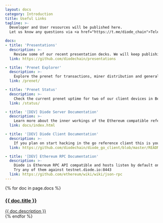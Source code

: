 ```yaml
---
layout: docs
category: Introduction
title: Useful Links
tagline: >-
  Developer and User resources will be published here. 
  Let us know any questions via <a href="https://t.me/diode_chain">Telegram</a>

docs:
- title: 'Presentations'
  description: >-
    Review some of our recent presentation decks. We will keep publishing new ones from time to time.
  link: https://github.com/diodechain/presentations

- title: 'Prenet Explorer'
  description: >-
    Explore the prenet for transactions, miner distribution and general debugging 
  link: /prenet/

- title: 'Prenet Status'
  description: >-
    Check the current prenet uptime for two of our client devices in Berlin in Taipei
  link: /status/

- title: '[DEV] Diode Server Documentation'
  description: >-
    Learn more about the inner workings of the Ethereum compatible reference node
  link: docs/index.html

- title: '[DEV] Diode Client Documentation'
  description: >-
    If you plan on start hacking in the go reference client this is your place to go
  link: https://github.com/diodechain/diode_go_client/blob/master/README.MD

- title: '[DEV] Ethereum RPC Documentation'
  description: >-
    Diode is Ethereum RPC API compatible and hosts listen by default on port :8443. 
    Try any of them against testnet.diode.io:8443
  link: https://github.com/ethereum/wiki/wiki/json-rpc
---
```



<div class="docets row">
    <!-- Section Content -->
    {% for doc in page.docs %}
    <div class="doc-outer col-md-4 col-sm-6">
        <a href="{{ doc.link }}">
            <div class="doc">
                <h3>
                    {{ doc.title }}
                </h3>
                <span>
                    {{ doc.description }}
                </span>
            </div>
        </a>
    </div>
    {% endfor %}
</div>

